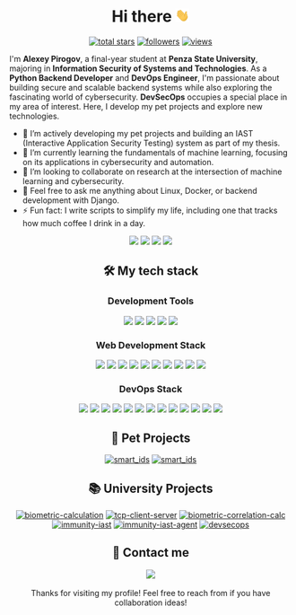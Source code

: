 <h1 align="center"> Hi there <img src="assets/hello.gif" width="5%"></h1>

<p align="center">
  <a href="https://github.com/light-hat?tab=repositories&sort=stargazers">
    <img alt="total stars" title="Total stars on GitHub" src="https://custom-icon-badges.demolab.com/github/stars/light-hat?style=for-the-badge&logo=star&date=250125"/></a>
  <a href="https://github.com/light-hat?tab=followers">
    <img alt="followers" title="Follow me on Github" src="https://custom-icon-badges.demolab.com/github/followers/light-hat?style=for-the-badge&logo=person-add&label=Follow&logoColor=white&date=250125"/></a>
  <a href="https://github.com/light-hat/">
    <img alt="views" title="GitHub profile views" src="https://komarev.com/ghpvc/?username=light-hat&style=for-the-badge"/></a>
</p>

<p align="left">
I'm <b>Alexey Pirogov</b>, a final-year student at <b>Penza State University</b>, majoring in <b>Information Security of Systems and Technologies</b>. As a <b>Python Backend Developer</b> and <b>DevOps Engineer</b>, I'm passionate about building secure and scalable backend systems while also exploring the fascinating world of cybersecurity. <b>DevSecOps</b> occupies a special place in my area of interest. Here, I develop my pet projects and explore new technologies.
</p>

- 🔭 I’m actively developing my pet projects and building an IAST (Interactive Application Security Testing) system as part of my thesis.
- 🌱 I’m currently learning the fundamentals of machine learning, focusing on its applications in cybersecurity and automation.
- 👯 I’m looking to collaborate on research at the intersection of machine learning and cybersecurity.
- 💬 Feel free to ask me anything about Linux, Docker, or backend development with Django.
- ⚡ Fun fact: I write scripts to simplify my life, including one that tracks how much coffee I drink in a day.

<p align="center">
<img src="https://github-readme-streak-stats-9m8ugfa77-denvercoder1.vercel.app/?user=light-hat&theme=transparent&hide_border=true&date=250125">

<img src="https://github-readme-stats.vercel.app/api?username=light-hat&hide_border=true&theme=transparent&date=250125">
<img src="https://github-readme-stats.vercel.app/api/top-langs?username=light-hat&layout=compact&hide_border=true&theme=transparent&date=250125">

<img src="https://github-profile-trophy.vercel.app/?username=light-hat&theme=discord&date=250125">

</p>

<h2 align="center"> 🛠️ My tech stack </h2>

<h3 align="center">Development Tools</h2>

<p align="center">
<img src="https://img.shields.io/badge/Obsidian-%23483699.svg?style=for-the-badge&logo=obsidian&logoColor=white">
<img src="https://img.shields.io/badge/git-%23F05033.svg?style=for-the-badge&logo=git&logoColor=white">
<img src="https://img.shields.io/badge/VIM-%2311AB00.svg?style=for-the-badge&logo=vim&logoColor=white">
<img src="https://img.shields.io/badge/Visual%20Studio%20Code-0078d7.svg?style=for-the-badge&logo=visual-studio-code&logoColor=white">
<img src="https://img.shields.io/badge/Visual%20Studio-5C2D91.svg?style=for-the-badge&logo=visual-studio&logoColor=white">
</p>

<h3 align="center">Web Development Stack</h2>

<p align="center">
<img src="https://img.shields.io/badge/nginx-%23009639.svg?style=for-the-badge&logo=nginx&logoColor=white">
<img src="https://img.shields.io/badge/javascript-%23323330.svg?style=for-the-badge&logo=javascript&logoColor=%23F7DF1E">
<img src="https://img.shields.io/badge/vuejs-%2335495e.svg?style=for-the-badge&logo=vuedotjs&logoColor=%234FC08D">
<img src="https://img.shields.io/badge/python-3670A0?style=for-the-badge&logo=python&logoColor=ffdd54">
<img src="https://img.shields.io/badge/django-%23092E20.svg?style=for-the-badge&logo=django&logoColor=white">
<img src="https://img.shields.io/badge/DJANGO-REST-ff1709?style=for-the-badge&logo=django&logoColor=white&color=ff1709&labelColor=gray">
<img src="https://img.shields.io/badge/celery-%23a9cc54.svg?style=for-the-badge&logo=celery&logoColor=ddf4a4">
<img src="https://img.shields.io/badge/postgres-%23316192.svg?style=for-the-badge&logo=postgresql&logoColor=white">
<img src="https://img.shields.io/badge/redis-%23DD0031.svg?style=for-the-badge&logo=redis&logoColor=white">
<img src="https://img.shields.io/badge/elasticsearch-%230377CC.svg?style=for-the-badge&logo=elasticsearch&logoColor=white">
</p>

<h3 align="center">DevOps Stack</h2>

<p align="center">
<img src="https://img.shields.io/badge/PowerShell-%235391FE.svg?style=for-the-badge&logo=powershell&logoColor=white">
<img src="https://img.shields.io/badge/bash_script-%23121011.svg?style=for-the-badge&logo=gnu-bash&logoColor=white">
<img src="https://img.shields.io/badge/azure-%230072C6.svg?style=for-the-badge&logo=microsoftazure&logoColor=white">
<img src="https://img.shields.io/badge/jenkins-%232C5263.svg?style=for-the-badge&logo=jenkins&logoColor=white">
<img src="https://img.shields.io/badge/github%20actions-%232671E5.svg?style=for-the-badge&logo=githubactions&logoColor=white">
<img src="https://img.shields.io/badge/gitlab%20ci-%23181717.svg?style=for-the-badge&logo=gitlab&logoColor=white">
<img src="https://img.shields.io/badge/teamcity-000000.svg?style=for-the-badge&logo=teamcity&logoColor=white">
<img src="https://img.shields.io/badge/docker-%230db7ed.svg?style=for-the-badge&logo=docker&logoColor=white">
<img src="https://img.shields.io/badge/kubernetes-%23326ce5.svg?style=for-the-badge&logo=kubernetes&logoColor=white">
<img src="https://img.shields.io/badge/ansible-%231A1918.svg?style=for-the-badge&logo=ansible&logoColor=white">
<img src="https://img.shields.io/badge/vagrant-%231563FF.svg?style=for-the-badge&logo=vagrant&logoColor=white">
<img src="https://img.shields.io/badge/grafana-%23F46800.svg?style=for-the-badge&logo=grafana&logoColor=white">
<img src="https://img.shields.io/badge/Prometheus-E6522C?style=for-the-badge&logo=Prometheus&logoColor=white">

</p>

<h2 align="center">🐾 Pet Projects</h2>

<p align="center">
<a href="https://github.com/light-hat/smart_ids"><img src="https://github-readme-stats.vercel.app/api/pin/?username=light-hat&repo=smart_ids&show_icons=true&theme=transparent&date=250125" alt="smart_ids"></a>
<a href="https://github.com/light-hat/gulfstream"><img src="https://github-readme-stats.vercel.app/api/pin/?username=light-hat&repo=gulfstream&show_icons=true&theme=transparent&date=250125" alt="smart_ids"></a>
<!--<a href="https://github.com/light-hat/looking-glass"><img src="https://github-readme-stats.vercel.app/api/pin/?username=light-hat&repo=looking-glass&show_icons=true&theme=transparent&date=250125" alt="looking-glass"></a>-->
</p>

<h2 align="center">📚 University Projects</h2>

<p align="center">
<a href="https://github.com/light-hat/biometric-calculation"><img src="https://github-readme-stats.vercel.app/api/pin/?username=light-hat&repo=biometric-calculation&show_icons=true&theme=transparent&date=250125" alt="biometric-calculation"></a>
<a href="https://github.com/light-hat/tcp-client-server"><img src="https://github-readme-stats.vercel.app/api/pin/?username=light-hat&repo=tcp-client-server&show_icons=true&theme=transparent&date=250125" alt="tcp-client-server"></a>
<a href="https://github.com/light-hat/biometric-correlation-calc"><img src="https://github-readme-stats.vercel.app/api/pin/?username=light-hat&repo=biometric-correlation-calc&show_icons=true&theme=transparent&date=250125" alt="biometric-correlation-calc"></a>
<a href="https://github.com/light-hat/immunity-iast"><img src="https://github-readme-stats.vercel.app/api/pin/?username=light-hat&repo=immunity-iast&show_icons=true&theme=transparent&date=250125" alt="immunity-iast"></a>
<a href="https://github.com/light-hat/immunity-python-agent"><img src="https://github-readme-stats.vercel.app/api/pin/?username=light-hat&repo=immunity-python-agent&show_icons=true&theme=transparent&date=250125" alt="immunity-iast-agent"></a>
<a href="https://github.com/light-hat/devsecops-stand"><img src="https://github-readme-stats.vercel.app/api/pin/?username=light-hat&repo=devsecops-stand&show_icons=true&theme=transparent&date=250125" alt="devsecops"></a>
</p>

<h2 align="center"> 💬 Contact me </h2>

<p align="center">
<a href="https://t.me/engin1gger"><img src="https://img.shields.io/badge/Telegram-2CA5E0?style=for-the-badge&logo=telegram&logoColor=white"></a>
</p>

<p align="center">
Thanks for visiting my profile! Feel free to reach from if you have collaboration ideas!
</p>
